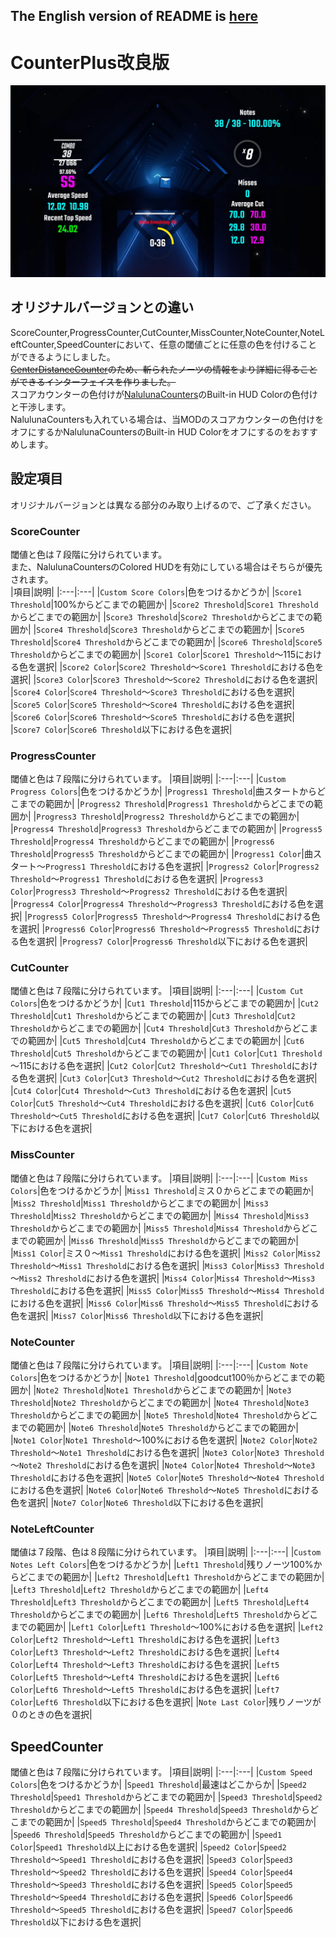 ## The English version of README is [here](README_EN.md)

# CounterPlus改良版

![サンプル](Images/sample.png)

## オリジナルバージョンとの違い
ScoreCounter,ProgressCounter,CutCounter,MissCounter,NoteCounter,NoteLeftCounter,SpeedCounterにおいて、任意の閾値ごとに任意の色を付けることができるようにしました。<br>
~~[CenterDistanceCounter](https://github.com/rakkyo150/CenterDistanceCounter)のため、斬られたノーツの情報をより詳細に得ることができるインターフェイスを作りました。<br>~~
スコアカウンターの色付けが[NalulunaCounters](https://nalulululuna.fanbox.cc/posts/1804299)のBuilt-in HUD Colorの色付けと干渉します。<br>
NalulunaCountersも入れている場合は、当MODのスコアカウンターの色付けをオフにするかNalulunaCountersのBuilt-in HUD Colorをオフにするのをおすすめします。

## 設定項目
オリジナルバージョンとは異なる部分のみ取り上げるので、ご了承ください。


### ScoreCounter
閾値と色は７段階に分けられています。<br>
また、NalulunaCountersのColored HUDを有効にしている場合はそちらが優先されます。<br>
|項目|説明|
|:---|:---|
|`Custom Score Colors`|色をつけるかどうか|
|`Score1 Threshold`|100%からどこまでの範囲か|
|`Score2 Threshold`|`Score1 Threshold`からどこまでの範囲か|
|`Score3 Threshold`|`Score2 Threshold`からどこまでの範囲か|
|`Score4 Threshold`|`Score3 Threshold`からどこまでの範囲か|
|`Score5 Threshold`|`Score4 Threshold`からどこまでの範囲か|
|`Score6 Threshold`|`Score5 Threshold`からどこまでの範囲か|
|`Score1 Color`|`Score1 Threshold`～115における色を選択|
|`Score2 Color`|`Score2 Threshold`～`Score1 Threshold`における色を選択|
|`Score3 Color`|`Score3 Threshold`～`Score2 Threshold`における色を選択|
|`Score4 Color`|`Score4 Threshold`～`Score3 Threshold`における色を選択|
|`Score5 Color`|`Score5 Threshold`～`Score4 Threshold`における色を選択|
|`Score6 Color`|`Score6 Threshold`～`Score5 Threshold`における色を選択|
|`Score7 Color`|`Score6 Threshold`以下における色を選択|

### ProgressCounter
閾値と色は７段階に分けられています。
|項目|説明|
|:---|:---|
|`Custom Progress Colors`|色をつけるかどうか|
|`Progress1 Threshold`|曲スタートからどこまでの範囲か|
|`Progress2 Threshold`|`Progress1 Threshold`からどこまでの範囲か|
|`Progress3 Threshold`|`Progress2 Threshold`からどこまでの範囲か|
|`Progress4 Threshold`|`Progress3 Threshold`からどこまでの範囲か|
|`Progress5 Threshold`|`Progress4 Threshold`からどこまでの範囲か|
|`Progress6 Threshold`|`Progress5 Threshold`からどこまでの範囲か|
|`Progress1 Color`|曲スタート～`Progress1 Threshold`における色を選択|
|`Progress2 Color`|`Progress2 Threshold`～`Progress1 Threshold`における色を選択|
|`Progress3 Color`|`Progress3 Threshold`～`Progress2 Threshold`における色を選択|
|`Progress4 Color`|`Progress4 Threshold`～`Progress3 Threshold`における色を選択|
|`Progress5 Color`|`Progress5 Threshold`～`Progress4 Threshold`における色を選択|
|`Progress6 Color`|`Progress6 Threshold`～`Progress5 Threshold`における色を選択|
|`Progress7 Color`|`Progress6 Threshold`以下における色を選択|

### CutCounter
閾値と色は７段階に分けられています。
|項目|説明|
|:---|:---|
|`Custom Cut Colors`|色をつけるかどうか|
|`Cut1 Threshold`|115からどこまでの範囲か|
|`Cut2 Threshold`|`Cut1 Threshold`からどこまでの範囲か|
|`Cut3 Threshold`|`Cut2 Threshold`からどこまでの範囲か|
|`Cut4 Threshold`|`Cut3 Threshold`からどこまでの範囲か|
|`Cut5 Threshold`|`Cut4 Threshold`からどこまでの範囲か|
|`Cut6 Threshold`|`Cut5 Threshold`からどこまでの範囲か|
|`Cut1 Color`|`Cut1 Threshold`～115における色を選択|
|`Cut2 Color`|`Cut2 Threshold`～`Cut1 Threshold`における色を選択|
|`Cut3 Color`|`Cut3 Threshold`～`Cut2 Threshold`における色を選択|
|`Cut4 Color`|`Cut4 Threshold`～`Cut3 Threshold`における色を選択|
|`Cut5 Color`|`Cut5 Threshold`～`Cut4 Threshold`における色を選択|
|`Cut6 Color`|`Cut6 Threshold`～`Cut5 Threshold`における色を選択|
|`Cut7 Color`|`Cut6 Threshold`以下における色を選択|

### MissCounter
閾値と色は７段階に分けられています。
|項目|説明|
|:---|:---|
|`Custom Miss Colors`|色をつけるかどうか|
|`Miss1 Threshold`|ミス０からどこまでの範囲か|
|`Miss2 Threshold`|`Miss1 Threshold`からどこまでの範囲か|
|`Miss3 Threshold`|`Miss2 Threshold`からどこまでの範囲か|
|`Miss4 Threshold`|`Miss3 Threshold`からどこまでの範囲か|
|`Miss5 Threshold`|`Miss4 Threshold`からどこまでの範囲か|
|`Miss6 Threshold`|`Miss5 Threshold`からどこまでの範囲か|
|`Miss1 Color`|ミス０～`Miss1 Threshold`における色を選択|
|`Miss2 Color`|`Miss2 Threshold`～`Miss1 Threshold`における色を選択|
|`Miss3 Color`|`Miss3 Threshold`～`Miss2 Threshold`における色を選択|
|`Miss4 Color`|`Miss4 Threshold`～`Miss3 Threshold`における色を選択|
|`Miss5 Color`|`Miss5 Threshold`～`Miss4 Threshold`における色を選択|
|`Miss6 Color`|`Miss6 Threshold`～`Miss5 Threshold`における色を選択|
|`Miss7 Color`|`Miss6 Threshold`以下における色を選択|

### NoteCounter
閾値と色は７段階に分けられています。
|項目|説明|
|:---|:---|
|`Custom Note Colors`|色をつけるかどうか|
|`Note1 Threshold`|goodcut100％からどこまでの範囲か|
|`Note2 Threshold`|`Note1 Threshold`からどこまでの範囲か|
|`Note3 Threshold`|`Note2 Threshold`からどこまでの範囲か|
|`Note4 Threshold`|`Note3 Threshold`からどこまでの範囲か|
|`Note5 Threshold`|`Note4 Threshold`からどこまでの範囲か|
|`Note6 Threshold`|`Note5 Threshold`からどこまでの範囲か|
|`Note1 Color`|`Note1 Threshold`～100%における色を選択|
|`Note2 Color`|`Note2 Threshold`～`Note1 Threshold`における色を選択|
|`Note3 Color`|`Note3 Threshold`～`Note2 Threshold`における色を選択|
|`Note4 Color`|`Note4 Threshold`～`Note3 Threshold`における色を選択|
|`Note5 Color`|`Note5 Threshold`～`Note4 Threshold`における色を選択|
|`Note6 Color`|`Note6 Threshold`～`Note5 Threshold`における色を選択|
|`Note7 Color`|`Note6 Threshold`以下における色を選択|

### NoteLeftCounter
閾値は７段階、色は８段階に分けられています。
|項目|説明|
|:---|:---|
|`Custom Notes Left Colors`|色をつけるかどうか|
|`Left1 Threshold`|残りノーツ100%からどこまでの範囲か|
|`Left2 Threshold`|`Left1 Threshold`からどこまでの範囲か|
|`Left3 Threshold`|`Left2 Threshold`からどこまでの範囲か|
|`Left4 Threshold`|`Left3 Threshold`からどこまでの範囲か|
|`Left5 Threshold`|`Left4 Threshold`からどこまでの範囲か|
|`Left6 Threshold`|`Left5 Threshold`からどこまでの範囲か|
|`Left1 Color`|`Left1 Threshold`～100%における色を選択|
|`Left2 Color`|`Left2 Threshold`～`Left1 Threshold`における色を選択|
|`Left3 Color`|`Left3 Threshold`～`Left2 Threshold`における色を選択|
|`Left4 Color`|`Left4 Threshold`～`Left3 Threshold`における色を選択|
|`Left5 Color`|`Left5 Threshold`～`Left4 Threshold`における色を選択|
|`Left6 Color`|`Left6 Threshold`～`Left5 Threshold`における色を選択|
|`Left7 Color`|`Left6 Threshold`以下における色を選択|
|`Note Last Color`|残りノーツが０のときの色を選択|

## SpeedCounter
閾値と色は７段階に分けられています。
|項目|説明|
|:---|:---|
|`Custom Speed Colors`|色をつけるかどうか|
|`Speed1 Threshold`|最速はどこからか|
|`Speed2 Threshold`|`Speed1 Threshold`からどこまでの範囲か|
|`Speed3 Threshold`|`Speed2 Threshold`からどこまでの範囲か|
|`Speed4 Threshold`|`Speed3 Threshold`からどこまでの範囲か|
|`Speed5 Threshold`|`Speed4 Threshold`からどこまでの範囲か|
|`Speed6 Threshold`|`Speed5 Threshold`からどこまでの範囲か|
|`Speed1 Color`|`Speed1 Threshold`以上における色を選択|
|`Speed2 Color`|`Speed2 Threshold`～`Speed1 Threshold`における色を選択|
|`Speed3 Color`|`Speed3 Threshold`～`Speed2 Threshold`における色を選択|
|`Speed4 Color`|`Speed4 Threshold`～`Speed3 Threshold`における色を選択|
|`Speed5 Color`|`Speed5 Threshold`～`Speed4 Threshold`における色を選択|
|`Speed6 Color`|`Speed6 Threshold`～`Speed5 Threshold`における色を選択|
|`Speed7 Color`|`Speed6 Threshold`以下における色を選択|
